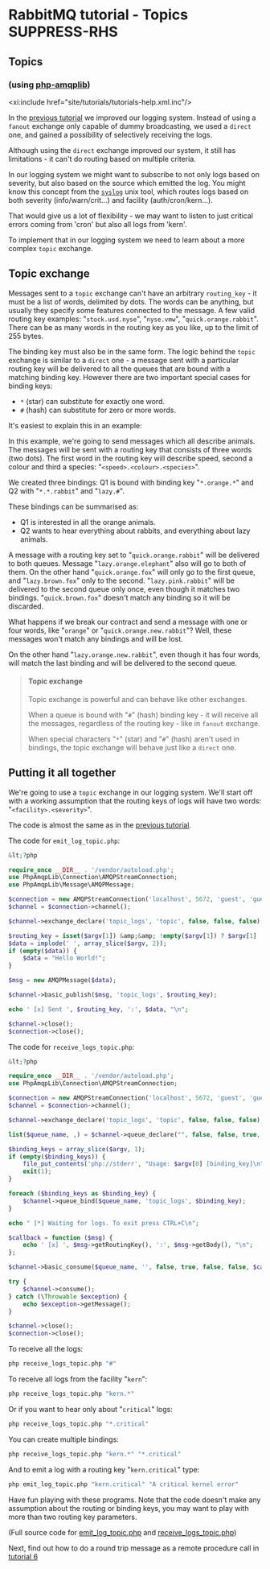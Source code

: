 <!--
Copyright (c) 2007-2023 VMware, Inc. or its affiliates.

All rights reserved. This program and the accompanying materials
are made available under the terms of the under the Apache License,
Version 2.0 (the "License”); you may not use this file except in compliance
with the License. You may obtain a copy of the License at

https://www.apache.org/licenses/LICENSE-2.0

Unless required by applicable law or agreed to in writing, software
distributed under the License is distributed on an "AS IS" BASIS,
WITHOUT WARRANTIES OR CONDITIONS OF ANY KIND, either express or implied.
See the License for the specific language governing permissions and
limitations under the License.
-->
# RabbitMQ tutorial - Topics SUPPRESS-RHS

## Topics
### (using [php-amqplib](https://github.com/php-amqplib/php-amqplib))

<xi:include href="site/tutorials/tutorials-help.xml.inc"/>

In the [previous tutorial](tutorial-four-php.html) we improved our
logging system. Instead of using a `fanout` exchange only capable of
dummy broadcasting, we used a `direct` one, and gained a possibility
of selectively receiving the logs.

Although using the `direct` exchange improved our system, it still has
limitations - it can't do routing based on multiple criteria.

In our logging system we might want to subscribe to not only logs
based on severity, but also based on the source which emitted the log.
You might know this concept from the
[`syslog`](http://en.wikipedia.org/wiki/Syslog) unix tool, which
routes logs based on both severity (info/warn/crit...) and facility
(auth/cron/kern...).

That would give us a lot of flexibility - we may want to listen to
just critical errors coming from 'cron' but also all logs from 'kern'.

To implement that in our logging system we need to learn about a more
complex `topic` exchange.

Topic exchange
--------------

Messages sent to a `topic` exchange can't have an arbitrary
`routing_key` - it must be a list of words, delimited by dots. The
words can be anything, but usually they specify some features
connected to the message. A few valid routing key examples:
"`stock.usd.nyse`", "`nyse.vmw`", "`quick.orange.rabbit`". There can be as
many words in the routing key as you like, up to the limit of 255
bytes.

The binding key must also be in the same form. The logic behind the
`topic` exchange is similar to a `direct` one - a message sent with a
particular routing key will be delivered to all the queues that are
bound with a matching binding key. However there are two important
special cases for binding keys:

  * `*` (star) can substitute for exactly one word.
  * `#` (hash) can substitute for zero or more words.

It's easiest to explain this in an example:

<!-- FIXME div class="diagram">
  <img src="../img/tutorials/python-five.png" height="170" alt="Topic Exchange illustration, which is all explained in the following text." title="Topic Exchange Illustration"/>
  <div class="diagram_source">
    digraph {
      bgcolor=transparent;
      truecolor=true;
      rankdir=LR;
      node [style="filled"];
      //
      P [label="P", fillcolor="#00ffff"];
      subgraph cluster_X1 {
        label="type=topic";
	color=transparent;
        X [label="X", fillcolor="#3333CC"];
      };
      subgraph cluster_Q1 {
        label="Q1";
	color=transparent;
        Q1 [label="{||||}", fillcolor="red", shape="record"];
      };
      subgraph cluster_Q2 {
        label="Q2";
	color=transparent;
        Q2 [label="{||||}", fillcolor="red", shape="record"];
      };
      C1 [label=&lt;C&lt;font point-size="7"&gt;1&lt;/font&gt;&gt;, fillcolor="#33ccff"];
      C2 [label=&lt;C&lt;font point-size="7"&gt;2&lt;/font&gt;&gt;, fillcolor="#33ccff"];
      //
      P -&gt; X;
      X -&gt; Q1 [label="*.orange.*"];
      X -&gt; Q2 [label="*.*.rabbit"];
      X -&gt; Q2 [label="lazy.#"];
      Q1 -&gt; C1;
      Q2 -&gt; C2;
    }
  </div>
</div-->

In this example, we're going to send messages which all describe
animals. The messages will be sent with a routing key that consists of
three words (two dots). The first word in the routing key
will describe speed, second a colour and third a species:
"`<speed>.<colour>.<species>`".

We created three bindings: Q1 is bound with binding key "`*.orange.*`"
and Q2 with "`*.*.rabbit`" and "`lazy.#`".

These bindings can be summarised as:

  * Q1 is interested in all the orange animals.
  * Q2 wants to hear everything about rabbits, and everything about lazy
    animals.

A message with a routing key set to "`quick.orange.rabbit`"
will be delivered to both queues. Message
"`lazy.orange.elephant`" also will go to both of them. On the other hand
"`quick.orange.fox`" will only go to the first queue, and
"`lazy.brown.fox`" only to the second. "`lazy.pink.rabbit`" will
be delivered to the second queue only once, even though it matches two bindings.
"`quick.brown.fox`" doesn't match any binding so it will be discarded.

What happens if we break our contract and send a message with one or
four words, like "`orange`" or "`quick.orange.new.rabbit`"? Well,
these messages won't match any bindings and will be lost.

On the other hand "`lazy.orange.new.rabbit`", even though it has four
words, will match the last binding and will be delivered to the second
queue.

> #### Topic exchange
>
> Topic exchange is powerful and can behave like other exchanges.
>
> When a queue is bound with "`#`" (hash) binding key - it will receive
> all the messages, regardless of the routing key - like in `fanout` exchange.
>
> When special characters "`*`" (star) and "`#`" (hash) aren't used in bindings,
> the topic exchange will behave just like a `direct` one.

Putting it all together
-----------------------

We're going to use a `topic` exchange in our logging system. We'll
start off with a working assumption that the routing keys of logs will
have two words: "`<facility>.<severity>`".

The code is almost the same as in the
[previous tutorial](tutorial-four-php.html).

The code for `emit_log_topic.php`:

```php
&lt;?php

require_once __DIR__ . '/vendor/autoload.php';
use PhpAmqpLib\Connection\AMQPStreamConnection;
use PhpAmqpLib\Message\AMQPMessage;

$connection = new AMQPStreamConnection('localhost', 5672, 'guest', 'guest');
$channel = $connection->channel();

$channel->exchange_declare('topic_logs', 'topic', false, false, false);

$routing_key = isset($argv[1]) &amp;&amp; !empty($argv[1]) ? $argv[1] : 'anonymous.info';
$data = implode(' ', array_slice($argv, 2));
if (empty($data)) {
    $data = "Hello World!";
}

$msg = new AMQPMessage($data);

$channel->basic_publish($msg, 'topic_logs', $routing_key);

echo ' [x] Sent ', $routing_key, ':', $data, "\n";

$channel->close();
$connection->close();
```

The code for `receive_logs_topic.php`:

```php
&lt;?php

require_once __DIR__ . '/vendor/autoload.php';
use PhpAmqpLib\Connection\AMQPStreamConnection;

$connection = new AMQPStreamConnection('localhost', 5672, 'guest', 'guest');
$channel = $connection->channel();

$channel->exchange_declare('topic_logs', 'topic', false, false, false);

list($queue_name, ,) = $channel->queue_declare("", false, false, true, false);

$binding_keys = array_slice($argv, 1);
if (empty($binding_keys)) {
    file_put_contents('php://stderr', "Usage: $argv[0] [binding_key]\n");
    exit(1);
}

foreach ($binding_keys as $binding_key) {
    $channel->queue_bind($queue_name, 'topic_logs', $binding_key);
}

echo " [*] Waiting for logs. To exit press CTRL+C\n";

$callback = function ($msg) {
    echo ' [x] ', $msg->getRoutingKey(), ':', $msg->getBody(), "\n";
};

$channel->basic_consume($queue_name, '', false, true, false, false, $callback);

try {
    $channel->consume();
} catch (\Throwable $exception) {
    echo $exception->getMessage();
}

$channel->close();
$connection->close();
```

To receive all the logs:

```bash
php receive_logs_topic.php "#"
```

To receive all logs from the facility "`kern`":

```bash
php receive_logs_topic.php "kern.*"
```

Or if you want to hear only about "`critical`" logs:

```bash
php receive_logs_topic.php "*.critical"
```

You can create multiple bindings:

```bash
php receive_logs_topic.php "kern.*" "*.critical"
```

And to emit a log with a routing key "`kern.critical`" type:

```bash
php emit_log_topic.php "kern.critical" "A critical kernel error"
```

Have fun playing with these programs. Note that the code doesn't make
any assumption about the routing or binding keys, you may want to play
with more than two routing key parameters.

(Full source code for [emit_log_topic.php](https://github.com/rabbitmq/rabbitmq-tutorials/blob/main/php/emit_log_topic.php)
and [receive_logs_topic.php](https://github.com/rabbitmq/rabbitmq-tutorials/blob/main/php/receive_logs_topic.php))

Next, find out how to do a round trip message as a remote procedure call in [tutorial 6](tutorial-six-php.html)
